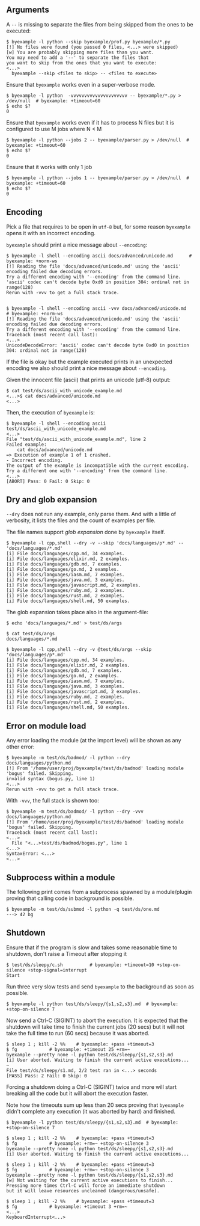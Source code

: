 <!--
Check that we have byexample installed first
$ hash byexample                                    # byexample: +fail-fast

$ alias byexample=byexample\ --pretty\ none

--
-->

## Arguments

A `--` is missing to separate the files from being skipped from the ones
to be executed:

```shell
$ byexample -l python --skip byexample/prof.py byexample/*.py
[!] No files were found (you passed 0 files, <...> were skipped)
[w] You are probably skipping more files than you want.
You may need to add a '--' to separate the files that
you want to skip from the ones that you want to execute:
<...>
  byexample --skip <files to skip> -- <files to execute>
```


Ensure that `byexample` works even in a super-verbose mode.

```shell
$ byexample -l python  -vvvvvvvvvvvvvvvvvvvvv -- byexample/*.py > /dev/null  # byexample: +timeout=60
$ echo $?
0
```

Ensure that `byexample` works even if it has to process N
files but it is configured to use M jobs where N < M

```shell
$ byexample -l python --jobs 2 -- byexample/parser.py > /dev/null  # byexample: +timeout=60
$ echo $?
0
```

Ensure that it works with only 1 job

```shell
$ byexample -l python --jobs 1 -- byexample/parser.py > /dev/null  # byexample: +timeout=60
$ echo $?
0
```

## Encoding

Pick a file that requires to be open in `utf-8` but, for some reason
`byexample` opens it with an incorrect encoding.

`byexample` should print a nice message about `--encoding`:

```shell
$ byexample -l shell --encoding ascii docs/advanced/unicode.md      # byexample: +norm-ws
[!] Reading the file 'docs/advanced/unicode.md' using the 'ascii' encoding failed due decoding errors.
Try a different encoding with '--encoding' from the command line.
'ascii' codec can't decode byte 0xd0 in position 304: ordinal not in range(128)
Rerun with -vvv to get a full stack trace.


$ byexample -l shell --encoding ascii -vvv docs/advanced/unicode.md      # byexample: +norm-ws
[!] Reading the file 'docs/advanced/unicode.md' using the 'ascii' encoding failed due decoding errors.
Try a different encoding with '--encoding' from the command line.
Traceback (most recent call last):
<...>
UnicodeDecodeError: 'ascii' codec can't decode byte 0xd0 in position 304: ordinal not in range(128)
```

If the file is okay but the example executed prints in an unexpected
encoding we also should print a nice message about `--encoding`.

Given the innocent file (ascii) that prints an unicode (utf-8) output:

```shell
$ cat test/ds/ascii_with_unicode_example.md
<...>$ cat docs/advanced/unicode.md
<...>
```

Then, the execution of `byexample` is:

```shell
$ byexample -l shell --encoding ascii test/ds/ascii_with_unicode_example.md
<...>
File "test/ds/ascii_with_unicode_example.md", line 2
Failed example:
    cat docs/advanced/unicode.md
=> Execution of example 1 of 1 crashed.
- Incorrect encoding.
The output of the example is incompatible with the current encoding.
Try a different one with '--encoding' from the command line.
<...>
[ABORT] Pass: 0 Fail: 0 Skip: 0
```

## Dry and glob expansion

`--dry` does not run any example, only parse them. And with a little of
verbosity, it lists the files and the count of examples per file.

The file names support *glob expansion* done by `byexample` itself.

```shell
$ byexample -l cpp,shell --dry -v --skip 'docs/languages/p*.md' -- 'docs/languages/*.md'
[i] File docs/languages/cpp.md, 34 examples.
[i] File docs/languages/elixir.md, 2 examples.
[i] File docs/languages/gdb.md, 7 examples.
[i] File docs/languages/go.md, 2 examples.
[i] File docs/languages/iasm.md, 7 examples.
[i] File docs/languages/java.md, 3 examples.
[i] File docs/languages/javascript.md, 2 examples.
[i] File docs/languages/ruby.md, 2 examples.
[i] File docs/languages/rust.md, 2 examples.
[i] File docs/languages/shell.md, 50 examples.
```

The glob expansion takes place also in the argument-file:

```shell
$ echo 'docs/languages/*.md' > test/ds/args

$ cat test/ds/args
docs/languages/*.md

$ byexample -l cpp,shell --dry -v @test/ds/args --skip 'docs/languages/p*.md'
[i] File docs/languages/cpp.md, 34 examples.
[i] File docs/languages/elixir.md, 2 examples.
[i] File docs/languages/gdb.md, 7 examples.
[i] File docs/languages/go.md, 2 examples.
[i] File docs/languages/iasm.md, 7 examples.
[i] File docs/languages/java.md, 3 examples.
[i] File docs/languages/javascript.md, 2 examples.
[i] File docs/languages/ruby.md, 2 examples.
[i] File docs/languages/rust.md, 2 examples.
[i] File docs/languages/shell.md, 50 examples.
```

<!--

$ rm -f test/ds/args    # byexample: -skip +pass

-->

## Error on module load

Any error loading the module (at the import level) will be shown as any
other error:

```shell
$ byexample -m test/ds/badmod/ -l python --dry docs/languages/python.md
[!] From '/home/user/proj/byexample/test/ds/badmod' loading module 'bogus' failed. Skipping.
invalid syntax (bogus.py, line 1)
<...>
Rerun with -vvv to get a full stack trace.
```

With `-vvv`, the full stack is shown too:

```shell
$ byexample -m test/ds/badmod/ -l python --dry -vvv docs/languages/python.md
[!] From '/home/user/proj/byexample/test/ds/badmod' loading module 'bogus' failed. Skipping.
Traceback (most recent call last):
<...>
  File "<...>test/ds/badmod/bogus.py", line 1
<...>
SyntaxError: <...>
<...>
```

## Subprocess within a module

The following print comes from a subprocess spawned by a module/plugin
proving that calling code in background is possible.

```shell
$ byexample -m test/ds/submod -l python -q test/ds/one.md
---> 42 bg
```

## Shutdown

Ensure that if the program is slow and takes some reasonable time to
shutdown, don't raise a Timeout after stopping it

```shell
$ test/ds/sleepy/c.sh          # byexample: +timeout=10 +stop-on-silence +stop-signal=interrupt
Start
```

Run three very slow tests and send `byexample` to the background
as soon as possible.

```shell
$ byexample -l python test/ds/sleepy/{s1,s2,s3}.md  # byexample: +stop-on-silence 7
```

Now send a Ctrl-C (SIGINT) to abort the execution. It is expected that
the shutdown will take time to finish the current jobs (20 secs) but it
will not take the full time to run (60 secs) because it was aborted.

```shell
$ sleep 1 ; kill -2 %%    # byexample: +pass +timeout=3
$ fg            # byexample: +timeout 25 +rm=~
byexample --pretty none -l python test/ds/sleepy/{s1,s2,s3}.md
[i] User aborted. Waiting to finish the current active executions...
~
File test/ds/sleepy/s1.md, 2/2 test ran in <...> seconds
[PASS] Pass: 2 Fail: 0 Skip: 0
```

Forcing a shutdown doing a Ctrl-C (SIGINT) twice and more will
start breaking all the code but it will abort the execution faster.

Note how the timeouts sum up less than 20 secs proving that `byexample`
didn't complete any execution (it was aborted by hard) and finished.

```shell
$ byexample -l python test/ds/sleepy/{s1,s2,s3}.md  # byexample: +stop-on-silence 7

$ sleep 1 ; kill -2 %%    # byexample: +pass +timeout=3
$ fg            # byexample: +rm=~ +stop-on-silence 3
byexample --pretty none -l python test/ds/sleepy/{s1,s2,s3}.md
[i] User aborted. Waiting to finish the current active executions...

$ sleep 1 ; kill -2 %%    # byexample: +pass +timeout=3
$ fg            # byexample: +rm=~ +stop-on-silence 3
byexample --pretty none -l python test/ds/sleepy/{s1,s2,s3}.md
[w] Not waiting for the current active executions to finish...
Pressing more times Ctrl-C will force an immediate shutdown
but it will leave resources uncleaned (dangerous/unsafe).

$ sleep 1 ; kill -2 %%    # byexample: +pass +timeout=3
$ fg            # byexample: +timeout 3 +rm=~
<...>
KeyboardInterrupt<...>
```
